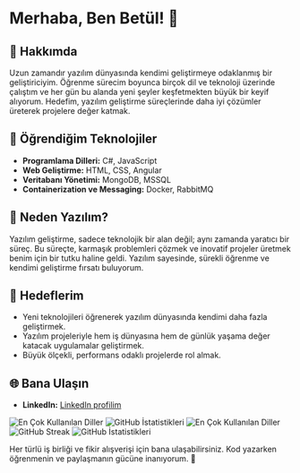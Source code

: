 # Merhaba, Ben Betül! 👋

## 🌟 Hakkımda
Uzun zamandır yazılım dünyasında kendimi geliştirmeye odaklanmış bir geliştiriciyim. Öğrenme sürecim boyunca birçok dil ve teknoloji üzerinde çalıştım ve her gün bu alanda yeni şeyler keşfetmekten büyük bir keyif alıyorum. Hedefim, yazılım geliştirme süreçlerinde daha iyi çözümler üreterek projelere değer katmak.

## 🚀 Öğrendiğim Teknolojiler
- **Programlama Dilleri:** C#, JavaScript  
- **Web Geliştirme:** HTML, CSS, Angular  
- **Veritabanı Yönetimi:** MongoDB, MSSQL  
- **Containerization ve Messaging:** Docker, RabbitMQ  

## 🎯 Neden Yazılım?
Yazılım geliştirme, sadece teknolojik bir alan değil; aynı zamanda yaratıcı bir süreç. Bu süreçte, karmaşık problemleri çözmek ve inovatif projeler üretmek benim için bir tutku haline geldi. Yazılım sayesinde, sürekli öğrenme ve kendimi geliştirme fırsatı buluyorum.

## 🎯 Hedeflerim
- Yeni teknolojileri öğrenerek yazılım dünyasında kendimi daha fazla geliştirmek.  
- Yazılım projeleriyle hem iş dünyasına hem de günlük yaşama değer katacak uygulamalar geliştirmek.  
- Büyük ölçekli, performans odaklı projelerde rol almak.  

## 🌐 Bana Ulaşın
- **LinkedIn:** [LinkedIn profilim](https://linkedin.com/in/betül-a-041728183)

![En Çok Kullanılan Diller](https://github-readme-stats.vercel.app/api/top-langs/?username=BetulAktoprak&layout=compact&theme=radical)
![GitHub İstatistikleri](https://github-readme-stats.vercel.app/api?username=BetulAktoprak&show_icons=true&theme=radical)
![En Çok Kullanılan Diller](https://github-readme-stats.vercel.app/api/top-langs/?username=BetulAktoprak&layout=compact&theme=radical)
![GitHub Streak](https://github-readme-streak-stats.herokuapp.com/?user=BetulAktoprak&theme=radical)
![GitHub İstatistikleri](https://github-readme-stats.vercel.app/api?username=BetulAktoprak&show_icons=true&theme=tokyonight)

Her türlü iş birliği ve fikir alışverişi için bana ulaşabilirsiniz. Kod yazarken öğrenmenin ve paylaşmanın gücüne inanıyorum. 🚀  

